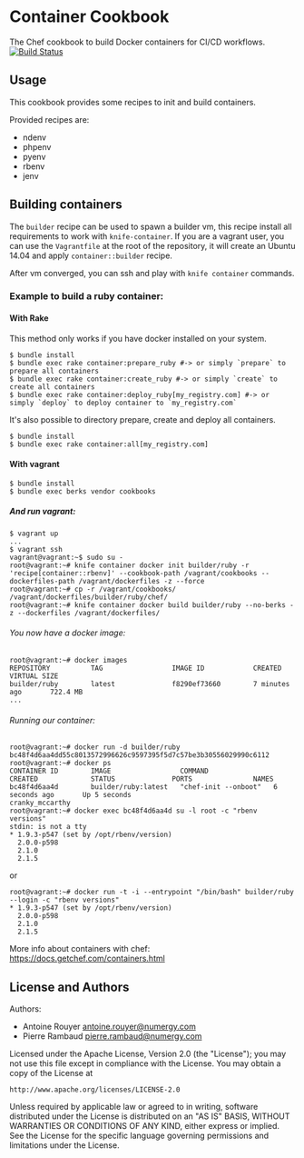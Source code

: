 # Container Cookbook


The Chef cookbook to build Docker containers for CI/CD workflows. [![Build Status](https://travis-ci.org/Numergy/container-cookbook.svg)](https://travis-ci.org/Numergy/container-cookbook)

## Usage

This cookbook provides some recipes to init and build containers.

Provided recipes are:

- ndenv
- phpenv
- pyenv
- rbenv
- jenv

## Building containers

The `builder` recipe can be used to spawn a builder vm, this recipe install all requirements to work with `knife-container`.
If you are a vagrant user, you can use the `Vagrantfile` at the root of the repository, it will create an Ubuntu 14.04 and apply
`container::builder` recipe.

After vm converged, you can ssh and play with `knife container` commands.

### Example to build a ruby container:

#### With Rake

This method only works if you have docker installed on your system.

```
$ bundle install
$ bundle exec rake container:prepare_ruby #-> or simply `prepare` to prepare all containers
$ bundle exec rake container:create_ruby #-> or simply `create` to create all containers
$ bundle exec rake container:deploy_ruby[my_registry.com] #-> or simply `deploy` to deploy container to `my_registry.com`
```

It's also possible to directory prepare, create and deploy all containers.

```
$ bundle install
$ bundle exec rake container:all[my_registry.com]
```


#### With vagrant

```
$ bundle install
$ bundle exec berks vendor cookbooks
```

##### And run vagrant:

```
$ vagrant up
...
$ vagrant ssh
vagrant@vagrant:~$ sudo su -
root@vagrant:~# knife container docker init builder/ruby -r 'recipe[container::rbenv]' --cookbook-path /vagrant/cookbooks --dockerfiles-path /vagrant/dockerfiles -z --force
root@vagrant:~# cp -r /vagrant/cookbooks/ /vagrant/dockerfiles/builder/ruby/chef/
root@vagrant:~# knife container docker build builder/ruby --no-berks -z --dockerfiles /vagrant/dockerfiles/
```

###### You now have a docker image:

```
root@vagrant:~# docker images
REPOSITORY          TAG                 IMAGE ID            CREATED             VIRTUAL SIZE
builder/ruby        latest              f8290ef73660        7 minutes ago       722.4 MB
...
```

###### Running our container:

```
root@vagrant:~# docker run -d builder/ruby
bc48f4d6aa4dd55c8013572996626c9597395f5d7c57be3b30556029990c6112
root@vagrant:~# docker ps
CONTAINER ID        IMAGE                 COMMAND                CREATED             STATUS              PORTS               NAMES
bc48f4d6aa4d        builder/ruby:latest   "chef-init --onboot"   6 seconds ago       Up 5 seconds                            cranky_mccarthy
root@vagrant:~# docker exec bc48f4d6aa4d su -l root -c "rbenv versions"
stdin: is not a tty
* 1.9.3-p547 (set by /opt/rbenv/version)
  2.0.0-p598
  2.1.0
  2.1.5
```

or

```
root@vagrant:~# docker run -t -i --entrypoint "/bin/bash" builder/ruby --login -c "rbenv versions"
* 1.9.3-p547 (set by /opt/rbenv/version)
  2.0.0-p598
  2.1.0
  2.1.5
```

More info about containers with chef: https://docs.getchef.com/containers.html

## License and Authors

Authors:

- Antoine Rouyer <antoine.rouyer@numergy.com>
- Pierre Rambaud <pierre.rambaud@numergy.com>

Licensed under the Apache License, Version 2.0 (the "License"); you may not use this file except in compliance with the License. You may obtain a copy of the License at

    http://www.apache.org/licenses/LICENSE-2.0

Unless required by applicable law or agreed to in writing, software distributed under the License is distributed on an "AS IS" BASIS, WITHOUT WARRANTIES OR CONDITIONS OF ANY KIND, either express or implied. See the License for the specific language governing permissions and limitations under the License.

